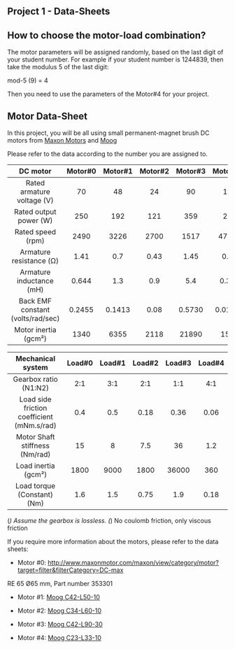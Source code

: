 ## Project 1 - Data-Sheets

## How to choose the motor-load combination?

The motor parameters will be assigned randomly, based on the last digit of your student number. For example if your student number is 1244839, then take the modulus 5 of the last digit:

mod-5 (9) = 4

Then you need to use the parameters of the Motor#4 for your project.

## Motor Data-Sheet

In this project, you will be all using small permanent-magnet brush DC motors from [Maxon Motors](http://www.maxonmotor.com) and [Moog](http://www.moog.com/)

Please refer to the data according to the number you are assigned to.

| DC motor| Motor#0| Motor#1| Motor#2| Motor#3| Motor#4|
| :-----: |:-----:| :----:|:-----:| :----:|:-----:|
| Rated armature voltage (V) | 70 | 48 | 24 | 90 | 12 |
| Rated output power (W)| 250 | 192 | 121 | 359 | 26 |
| Rated speed (rpm)  | 2490 | 3226 | 2700 | 1517 | 4700 |
| Armature resistance (Ω)    | 1.41 | 0.7 | 0.43 | 1.45 | 0.6 |
| Armature inductance (mH)    | 0.644 | 1.3 | 0.9 | 5.4 | 0.35 |
| Back EMF constant (volts/rad/sec)|0.2455 | 0.1413 | 0.08 | 0.5730 | 0.0191 |
| Motor inertia (gcm²) | 1340 |6355| 2118 | 21890 | 155 |

| Mechanical system| Load#0| Load#1| Load#2| Load#3| Load#4|
| :--------------: |:-----:| :----:|:-----:| :----:|:-----:|
| Gearbox ratio (N1:N2)         | 2:1 | 3:1 | 2:1 | 1:1 | 4:1 |
| Load side friction coefficient (mNm.s/rad)| 0.4 | 0.5 | 0.18 | 0.36 | 0.06 |
| Motor Shaft stiffness (Nm/rad)   | 15 | 8 | 7.5 | 36 | 1.2 |
| Load inertia (gcm²)            | 1800 | 9000 | 1800 | 36000 | 360 |
| Load torque (Constant) (Nm)       | 1.6 | 1.5 | 0.75 | 1.9 | 0.18 |

(*) Assume the gearbox is lossless.
(*) No coulomb friction, only viscous friction


If you require more information about the motors, please refer to the data sheets:

- Motor #0: http://www.maxonmotor.com/maxon/view/category/motor?target=filter&filterCategory=DC-max

RE 65 Ø65 mm,
Part number 353301

- Motor #1: [Moog C42-L50-10](www.peromatic.ch/fileadmin/user_upload/PDF/MOOG/DC_MOTOREN/C42.pdf)

- Motor #2: [Moog C34-L60-10](http://www.moog.com/content/dam/moog/literature/MCG/moc23series.pdf)

- Motor #3: [Moog C42-L90-30](www.peromatic.ch/fileadmin/user_upload/PDF/MOOG/DC_MOTOREN/C42.pdf)

- Motor #4:  [Moog C23-L33-10](http://www.moog.com/content/dam/moog/literature/MCG/moc23series.pdf)


<!--- Diger Motor Datalari
http://www.moog.com/literature/MCG/moc23series.pdf
http://w3app.siemens.com/mcms/infocenter/dokumentencenter/ld/Documentsu20Catalogs/dc-motor/da12-2008-en.pdf
http://ecatalog.weg.net/files/wegnet/WEG-specification-of-electric-motors-50039409-manual-english.pdf
http://www.maxonmotor.com/maxon/view/category/motor?target=filter&filterCategory=DC-max
http://www.kollmorgen.com/en-us/products/motors/brush-dc/permanent-magnet-dc-pmdc/
http://www.moog.com/literature/MCG/moc23series.pdf
-->
